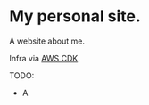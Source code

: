 # My personal site.

A website about me.

Infra via [AWS CDK](https://docs.aws.amazon.com/cdk/latest/guide/home.html).

TODO:

- A
